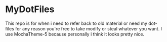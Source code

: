 # MyDotFiles
This repo is for when i need to refer back to old material or need my dot-files for any reason you're free to take modify or steal whatever you want.
I use MochaTheme-5 because personally i think it looks pretty nice.

